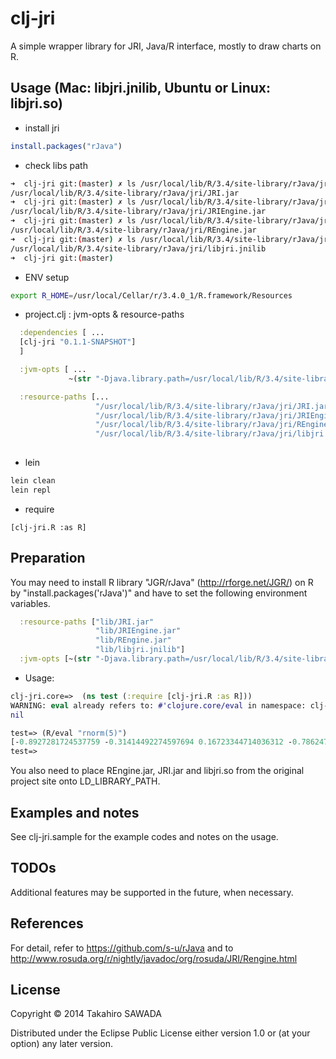 # clj-jri

A simple wrapper library for JRI, Java/R interface, mostly to draw charts on R.

## Usage (Mac: libjri.jnilib, Ubuntu or Linux: libjri.so)

* install jri
```r
install.packages("rJava")
```

* check libs path
```bash
➜  clj-jri git:(master) ✗ ls /usr/local/lib/R/3.4/site-library/rJava/jri/JRI.jar
/usr/local/lib/R/3.4/site-library/rJava/jri/JRI.jar
➜  clj-jri git:(master) ✗ ls /usr/local/lib/R/3.4/site-library/rJava/jri/JRIEngine.jar
/usr/local/lib/R/3.4/site-library/rJava/jri/JRIEngine.jar
➜  clj-jri git:(master) ✗ ls /usr/local/lib/R/3.4/site-library/rJava/jri/REngine.jar
/usr/local/lib/R/3.4/site-library/rJava/jri/REngine.jar
➜  clj-jri git:(master) ✗ ls /usr/local/lib/R/3.4/site-library/rJava/jri/libjri.jnilib
/usr/local/lib/R/3.4/site-library/rJava/jri/libjri.jnilib
➜  clj-jri git:(master)
```
* ENV setup
```bash
export R_HOME=/usr/local/Cellar/r/3.4.0_1/R.framework/Resources
```
* project.clj : jvm-opts & resource-paths 
```clojure
  :dependencies [ ...
  [clj-jri "0.1.1-SNAPSHOT"]
  ]

  :jvm-opts [ ...
             ~(str "-Djava.library.path=/usr/local/lib/R/3.4/site-library/rJava/jri/:" (System/getProperty "java.library.path"))]

  :resource-paths [...
                   "/usr/local/lib/R/3.4/site-library/rJava/jri/JRI.jar"
                   "/usr/local/lib/R/3.4/site-library/rJava/jri/JRIEngine.jar"
                   "/usr/local/lib/R/3.4/site-library/rJava/jri/REngine.jar"
                   "/usr/local/lib/R/3.4/site-library/rJava/jri/libjri.jnilib"]
                   
```
* lein 

```bash
lein clean
lein repl
```

* require   
```           
[clj-jri.R :as R]

```

## Preparation

You may need to install R library "JGR/rJava" (http://rforge.net/JGR/) on R by "install.packages('rJava')" and have to set the following environment variables.

```clojure
  :resource-paths ["lib/JRI.jar"
                   "lib/JRIEngine.jar"
                   "lib/REngine.jar"
                   "lib/libjri.jnilib"]
  :jvm-opts [~(str "-Djava.library.path=/usr/local/lib/R/3.4/site-library/rJava/jri/:" (System/getProperty "java.library.path"))]

```

* Usage: 

```clojure
clj-jri.core=>  (ns test (:require [clj-jri.R :as R]))
WARNING: eval already refers to: #'clojure.core/eval in namespace: clj-jri.R, being replaced by: #'clj-jri.R/eval
nil

test=> (R/eval "rnorm(5)")
[-0.8927281724537759 -0.31414492274597694 0.16723344714036312 -0.7862470681485274 0.26787108270930693]
test=>
```

You also need to place REngine.jar, JRI.jar and libjri.so from the original project site onto LD_LIBRARY_PATH.

## Examples and notes

See clj-jri.sample for the example codes and notes on the usage.

## TODOs

Additional features may be supported in the future, when necessary.


## References

For detail, refer to https://github.com/s-u/rJava and to http://www.rosuda.org/r/nightly/javadoc/org/rosuda/JRI/Rengine.html


## License

Copyright © 2014 Takahiro SAWADA

Distributed under the Eclipse Public License either version 1.0 or (at
your option) any later version.
